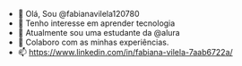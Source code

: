- 👋 Olá, Sou @fabianavilela120780
- 👀 Tenho interesse em aprender tecnologia
- 🌱 Atualmente sou uma estudante da @alura
- 💞️ Colaboro com as minhas experiências.
- 📫 https://www.linkedin.com/in/fabiana-vilela-7aab6722a/ 
